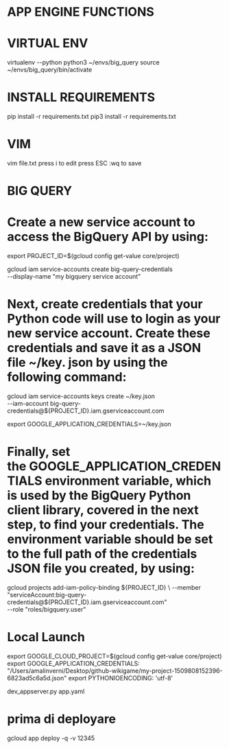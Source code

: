 # APP ENGINE FUNCTIONS

# VIRTUAL ENV
virtualenv --python python3 ~/envs/big_query
source ~/envs/big_query/bin/activate

# INSTALL REQUIREMENTS
pip install -r requirements.txt
pip3 install -r requirements.txt

# VIM
vim file.txt
press i to edit
press ESC :wq to save

# BIG QUERY

#    Create a new service account to access the BigQuery API by using:

export PROJECT_ID=$(gcloud config get-value core/project)

gcloud iam service-accounts create big-query-credentials \
  --display-name "my bigquery service account"

#    Next, create credentials that your Python code will use to login as your new service account. Create these credentials and save it as a JSON file ~/key.   json by using the following command:

gcloud iam service-accounts keys create ~/key.json \
  --iam-account big-query-credentials@${PROJECT_ID}.iam.gserviceaccount.com

export GOOGLE_APPLICATION_CREDENTIALS=~/key.json

#   Finally, set the GOOGLE_APPLICATION_CREDENTIALS environment variable, which is used by the BigQuery Python client library, covered in the next step, to find your credentials. The environment variable should be set to the full path of the credentials JSON file you created, by using:

gcloud projects add-iam-policy-binding ${PROJECT_ID} \
  --member "serviceAccount:big-query-credentials@${PROJECT_ID}.iam.gserviceaccount.com" \
  --role "roles/bigquery.user"

#   Local Launch

export GOOGLE_CLOUD_PROJECT=$(gcloud config get-value core/project)
export GOOGLE_APPLICATION_CREDENTIALS: "/Users/amalinverni/Desktop/github-wikigame/my-project-1509808152396-6823ad5c6a5d.json"
export PYTHONIOENCODING: 'utf-8'

dev_appserver.py app.yaml


# prima di deployare
gcloud app deploy -q -v 12345

